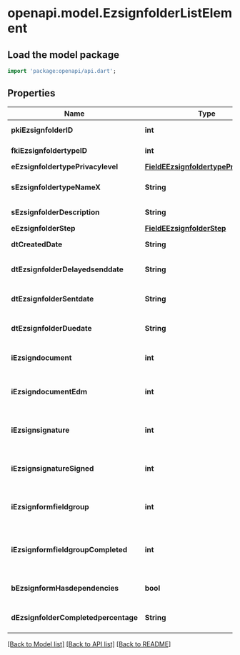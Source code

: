 # openapi.model.EzsignfolderListElement

## Load the model package
```dart
import 'package:openapi/api.dart';
```

## Properties
Name | Type | Description | Notes
------------ | ------------- | ------------- | -------------
**pkiEzsignfolderID** | **int** | The unique ID of the Ezsignfolder | 
**fkiEzsignfoldertypeID** | **int** | The unique ID of the Ezsignfoldertype. | 
**eEzsignfoldertypePrivacylevel** | [**FieldEEzsignfoldertypePrivacylevel**](FieldEEzsignfoldertypePrivacylevel.md) |  | 
**sEzsignfoldertypeNameX** | **String** | The name of the Ezsignfoldertype in the language of the requester | 
**sEzsignfolderDescription** | **String** | The description of the Ezsignfolder | 
**eEzsignfolderStep** | [**FieldEEzsignfolderStep**](FieldEEzsignfolderStep.md) |  | 
**dtCreatedDate** | **String** | The date and time at which the object was created | 
**dtEzsignfolderDelayedsenddate** | **String** | The date and time at which the Ezsignfolder will be sent in the future. | [optional] 
**dtEzsignfolderSentdate** | **String** | The date and time at which the Ezsignfolder was sent the last time. | [optional] 
**dtEzsignfolderDuedate** | **String** | The maximum date and time at which the Ezsignfolder can be signed. | [optional] 
**iEzsigndocument** | **int** | The total number of Ezsigndocument in the folder | 
**iEzsigndocumentEdm** | **int** | The total number of Ezsigndocument in the folder that were saved in the edm system | 
**iEzsignsignature** | **int** | The total number of signature blocks in all Ezsigndocuments in the folder | 
**iEzsignsignatureSigned** | **int** | The total number of already signed signature blocks in all Ezsigndocuments in the folder | 
**iEzsignformfieldgroup** | **int** | The total number of Ezsignformfieldgroup in all Ezsigndocuments in the folder | 
**iEzsignformfieldgroupCompleted** | **int** | The total number of completed Ezsignformfieldgroup in all Ezsigndocuments in the folder | 
**bEzsignformHasdependencies** | **bool** | Whether the Ezsignform/Ezsignsignatures has dependencies or not | [optional] 
**dEzsignfolderCompletedpercentage** | **String** | Whether the Ezsignform/Ezsignsignatures has dependencies or not | 

[[Back to Model list]](../README.md#documentation-for-models) [[Back to API list]](../README.md#documentation-for-api-endpoints) [[Back to README]](../README.md)


